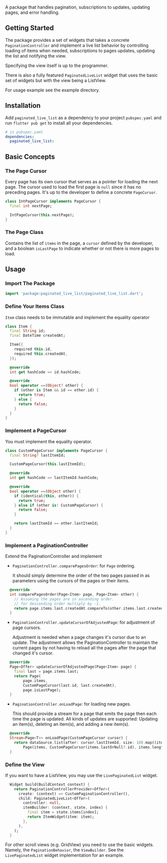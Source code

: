 A package that handles pagination, subscriptions to updates, updating pages, and error handling.

## Getting Started
The package provides a set of widgets that takes a concrete `PaginationController` and implement a live list behavior by controlling loading of items when needed, subscriptions to pages updates, updating the list and notifying the view.

Specifying the view itself is up to the programmer.

There is also a fully featured `PaginatedLiveList` widget that uses the basic set of widgets but with the view being a ListView.

For usage example see the example directory.

## Installation
Add `paginated_live_list` as a dependency to your project `pubspec.yaml` and run `flutter pub get` to install all your dependencies.

```yaml
# in pubspec.yaml
dependencies:
  paginated_live_list:
```

## Basic Concepts
### The Page Cursor
Every page has its own cursor that serves as a pointer for loading the next page. The cursor used to load the first page is `null` since it has no preceding pages. It's up to the developer to define a concrete `PageCursor`.

```dart
class IntPageCursor implements PageCursor {
  final int nextPage;

  IntPageCursor(this.nextPage);
}
```

### The Page Class
Contains the list of `items` in the page, a `cursor` defined by the developer, and a boolean `isLastPage` to indicate whether or not there is more pages to load.

## Usage
### Import The Package
```dart
import 'package:paginated_live_list/paginated_live_list.dart';
```

### Define Your Items Class
`Item` class needs to be immutable and implement the equality operator

```dart
class Item {
  final String id;
  final DateTime createdAt;

  Item({
    required this.id,
    required this.createdAt,
  });

  @override
  int get hashCode => id.hashCode;

  @override
  bool operator ==(Object? other) {
    if (other is Item && id == other.id) {
      return true;
    } else {
      return false;
    }
  }
}
```

### Implement a PageCursor
You must implement the equality operator.

```dart
class CustomPageCursor implements PageCursor {
  final String? lastItemId;

  CustomPageCursor(this.lastItemId);

  @override
  int get hashCode => lastItemId.hashCode;

  @override
  bool operator ==(Object other) {
    if (identical(this, other)) {
      return true;
    } else if (other is! CustomPageCursor) {
      return false;
    }

    return lastItemId == other.lastItemId;
  }
}
```

### Implement a PaginationController
Extend the PaginationController and implement 
- `PaginationController.comparePagesOrder`: for `Page` ordering.

  It should simply determine the order of the two pages passed in as parameters using the cursors of the pages or their items.

```dart
  @override
  int comparePagesOrder(Page<Item> page, Page<Item> other) {
    // Assuming the pages are in ascending order.
    // for descending order multiply by -1.
    return page.items.last.createdAt.compareTo(other.items.last.createdAt);
  }
```

- `PaginationController.updateCursorOfAdjustedPage`: for adjustment of page cursors.
  
  Adjustment is needed when a page changes it's cursor due to an update. The adjustment allows the PaginationController to maintain the current pages by not having to reload all the pages after the page that changed it's cursor.

```dart
  @override
  Page<Offer> updateCursorOfAdjustedPage(Page<Item> page) {
    final last = page.items.last;
    return Page(
        page.items,
        CustomPageCursor(last.id, last.createdAt),
        page.isLastPage);
  }
```

- `PaginationController.onLoadPage`: for loading new pages.

  This should provide a stream for a page that emits the page then each time the page is updated. All kinds of updates are supported: Updating an item(s), deleting an item(s), and adding a new item(s).

```dart
  @override
  Stream<Page<T>> onLoadPage(CustomPageCursor cursor) {
    return dataSource.list(after: cursor.lastItemId, size: 10).map((items) =>
        Page(items, CustomPageCursor(items.lastOrNull?.id), items.length < 10));
  }
```

### Define the View
If you want to have a ListView, you may use the `LivePaginatedList` widget.

```dart
  Widget build(BuildContext context) {
    return PaginationControllerProvider<Offer>(
      create: (context) => CustomPaginationController(),
      child: PaginatedLiveList<Offer>(
        controller: null,
        itemBuilder: (context, state, index) {
          final item = state.items[index];
          return ItemWidget(item: item);
        },
      ),
    );
  }
```

For other scroll views (e.g. GridView) you need to use the basic widgets. Namely, the `PaginationBehavior`, the `ViewBuilder`. See the `LivePaginatedList` widget implementation for an example.
